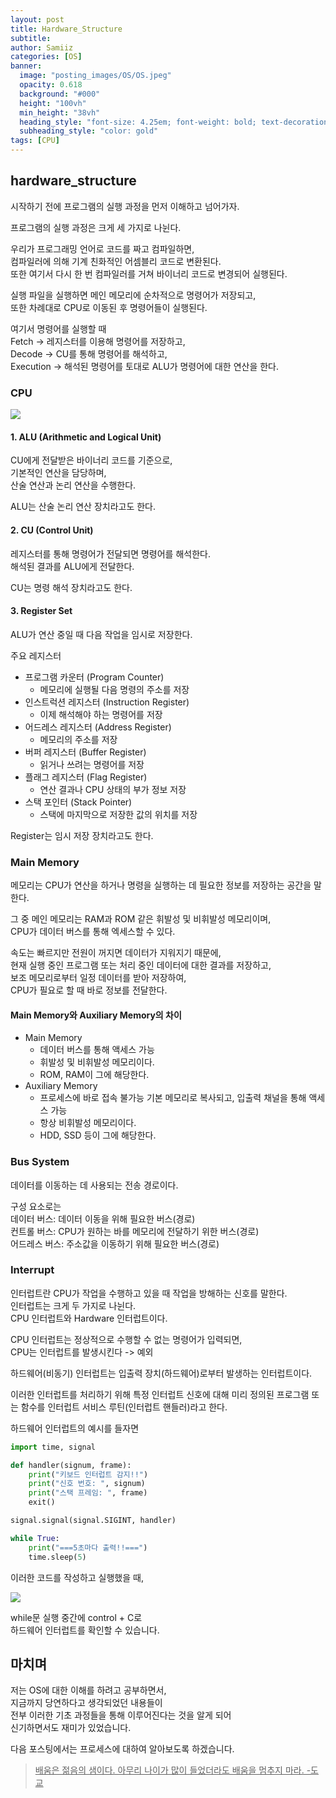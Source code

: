 ```yaml
---
layout: post
title: Hardware_Structure
subtitle:
author: Samiiz
categories: [OS]
banner:
  image: "posting_images/OS/OS.jpeg"
  opacity: 0.618
  background: "#000"
  height: "100vh"
  min_height: "38vh"
  heading_style: "font-size: 4.25em; font-weight: bold; text-decoration: underline"
  subheading_style: "color: gold"
tags: [CPU]
---
```


## hardware_structure

시작하기 전에 프로그램의 실행 과정을 먼저 이해하고 넘어가자.

프로그램의 실행 과정은 크게 세 가지로 나뉜다.

우리가 프로그래밍 언어로 코드를 짜고 컴파일하면,  
컴파일러에 의해 기계 친화적인 어셈블리 코드로 변환된다.  
또한 여기서 다시 한 번 컴파일러를 거쳐 바이너리 코드로 변경되어 실행된다.

실행 파일을 실행하면 메인 메모리에 순차적으로 명령어가 저장되고,  
또한 차례대로 CPU로 이동된 후 명령어들이 실행된다.

여기서 명령어를 실행할 때  
Fetch -> 레지스터를 이용해 명령어를 저장하고,  
Decode -> CU를 통해 명령어를 해석하고,  
Execution -> 해석된 명령어를 토대로 ALU가 명령어에 대한 연산을 한다.

### CPU

<img src="https://github.com/Samiiz/Samiiz.github.io/blob/master/posting_images/OS/hardware_structure.gif?raw=true">

#### 1. ALU (Arithmetic and Logical Unit)

CU에게 전달받은 바이너리 코드를 기준으로,  
기본적인 연산을 담당하며,  
산술 연산과 논리 연산을 수행한다.

ALU는 산술 논리 연산 장치라고도 한다.

#### 2. CU (Control Unit)

레지스터를 통해 명령어가 전달되면 명령어를 해석한다.  
해석된 결과를 ALU에게 전달한다.

CU는 명령 해석 장치라고도 한다.

#### 3. Register Set

ALU가 연산 중일 때 다음 작업을 임시로 저장한다.

주요 레지스터

- 프로그램 카운터 (Program Counter)
  - 메모리에 실행될 다음 명령의 주소를 저장
- 인스트럭션 레지스터 (Instruction Register)
  - 이제 해석해야 하는 명령어를 저장
- 어드레스 레지스터 (Address Register)
  - 메모리의 주소를 저장
- 버퍼 레지스터 (Buffer Register)
  - 읽거나 쓰려는 명령어를 저장
- 플래그 레지스터 (Flag Register)
  - 연산 결과나 CPU 상태의 부가 정보 저장
- 스택 포인터 (Stack Pointer)
  - 스택에 마지막으로 저장한 값의 위치를 저장

Register는 임시 저장 장치라고도 한다.

### Main Memory

메모리는 CPU가 연산을 하거나 명령을 실행하는 데 필요한 정보를 저장하는 공간을 말한다.

그 중 메인 메모리는 RAM과 ROM 같은 휘발성 및 비휘발성 메모리이며,  
CPU가 데이터 버스를 통해 엑세스할 수 있다.

속도는 빠르지만 전원이 꺼지면 데이터가 지워지기 때문에,  
현재 실행 중인 프로그램 또는 처리 중인 데이터에 대한 결과를 저장하고,  
보조 메모리로부터 일정 데이터를 받아 저장하여,  
CPU가 필요로 할 때 바로 정보를 전달한다.

#### Main Memory와 Auxiliary Memory의 차이

- Main Memory
  - 데이터 버스를 통해 액세스 가능
  - 휘발성 및 비휘발성 메모리이다.
  - ROM, RAM이 그에 해당한다.
- Auxiliary Memory
  - 프로세스에 바로 접속 불가능 기본 메모리로 복사되고, 입출력 채널을 통해 액세스 가능
  - 항상 비휘발성 메모리이다.
  - HDD, SSD 등이 그에 해당한다.

### Bus System

데이터를 이동하는 데 사용되는 전송 경로이다.

구성 요소로는  
데이터 버스: 데이터 이동을 위해 필요한 버스(경로)  
컨트롤 버스: CPU가 원하는 바를 메모리에 전달하기 위한 버스(경로)  
어드레스 버스: 주소값을 이동하기 위해 필요한 버스(경로)

### Interrupt

인터럽트란 CPU가 작업을 수행하고 있을 때 작업을 방해하는 신호를 말한다.  
인터럽트는 크게 두 가지로 나뉜다.  
CPU 인터럽트와 Hardware 인터럽트이다.

CPU 인터럽트는 정상적으로 수행할 수 없는 명령어가 입력되면,  
CPU는 인터럽트를 발생시킨다 -> 예외

하드웨어(비동기) 인터럽트는 입출력 장치(하드웨어)로부터 발생하는 인터럽트이다.

이러한 인터럽트를 처리하기 위해 특정 인터럽트 신호에 대해 미리 정의된 프로그램 또는 함수를 인터럽트 서비스 루틴(인터럽트 핸들러)라고 한다.

하드웨어 인터럽트의 예시를 들자면

```python
import time, signal

def handler(signum, frame):
    print("키보드 인터럽트 감지!!")
    print("신호 번호: ", signum)
    print("스택 프레임: ", frame)
    exit()

signal.signal(signal.SIGINT, handler)

while True:
    print("===5초마다 출력!!===")
    time.sleep(5)
```

이러한 코드를 작성하고 실행했을 때,  

<img src="https://github.com/Samiiz/Samiiz.github.io/blob/master/posting_images/OS/hardware_interrupt_test.gif?raw=true">

while문 실행 중간에 control + C로  
하드웨어 인터럽트를 확인할 수 있습니다.  

## 마치며

저는 OS에 대한 이해를 하려고 공부하면서,  
지금까지 당연하다고 생각되었던 내용들이  
전부 이러한 기초 과정들을 통해 이루어진다는 것을 알게 되어  
신기하면서도 재미가 있었습니다.

다음 포스팅에서는 프로세스에 대하여 알아보도록 하겠습니다.

> <u>배움은 젊음의 샘이다.
> 아무리 나이가 많이 들었더라도 배움을 멈추지 마라. -도교</u>
